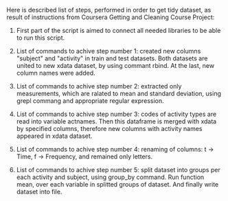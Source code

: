 Here is described list of steps, performed in order to get tidy dataset, as result of instructions from Coursera Getting and Cleaning Course Project:

1. First part of the script is aimed to connect all needed libraries to be able to run this script.

2. List of commands to achive step number 1: created new columns "subject" and "activity" in train and test datasets. Both datasets are united to new xdata dataset, by using commant rbind. At the last, new column names were added.

3. List of commands to achive step number 2: extracted only measurements, which are ralated to mean and standard deviation, using grepl commang and appropriate regular expression.

4. List of commands to achive step number 3: codes of activity types are read into variable actnames. Then this dataframe is merged with xdata by specified columns, therefore new columns with activity names appeared in xdata dataset.

5. List of commands to achive step number 4: renaming of columns: t -> Time, f -> Frequency, and remained only letters.

6. List of commands to achive step number 5: split dataset into groups per each activity and subject, using group_by command. Run function mean, over each variable in splitted groups of dataset. And finally write dataset into file.

